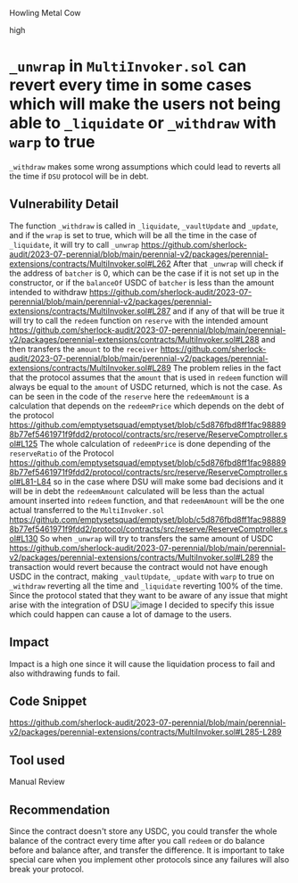 Howling Metal Cow

high

# `_unwrap` in `MultiInvoker.sol` can revert every time in some cases which will make the users not being able to `_liquidate` or `_withdraw` with `warp` to true
`_withdraw` makes some wrong assumptions which could lead to reverts all the time if `DSU` protocol will be in debt.
## Vulnerability Detail
The function `_withdraw` is called in `_liquidate`, `_vaultUpdate` and  `_update`, and if the `wrap` is set to true, which will be all the time in the case of `_liquidate`, it will try to call `_unwrap` https://github.com/sherlock-audit/2023-07-perennial/blob/main/perennial-v2/packages/perennial-extensions/contracts/MultiInvoker.sol#L262
After that `_unwrap` will check if the address of `batcher` is 0, which can be the case if it is not set up in the constructor, or if the `balanceOf`  USDC of `batcher` is less than the amount intended to withdraw 
https://github.com/sherlock-audit/2023-07-perennial/blob/main/perennial-v2/packages/perennial-extensions/contracts/MultiInvoker.sol#L287
and if any of that will be true it will try to call the `redeem` function on `reserve` with the intended amount 
https://github.com/sherlock-audit/2023-07-perennial/blob/main/perennial-v2/packages/perennial-extensions/contracts/MultiInvoker.sol#L288
and then transfers the `amount` to the `receiver`
https://github.com/sherlock-audit/2023-07-perennial/blob/main/perennial-v2/packages/perennial-extensions/contracts/MultiInvoker.sol#L289
The problem relies in the fact that the protocol assumes that the `amount` that is used in `redeem` function will always be equal to the `amount` of USDC returned, which is not the case.
As can be seen in the code of the `reserve` here the `redeemAmount` is a calculation that depends on the `redeemPrice` which depends on the debt of the protocol 
https://github.com/emptysetsquad/emptyset/blob/c5d876fbd8ff1fac988898b77ef5461971f9fdd2/protocol/contracts/src/reserve/ReserveComptroller.sol#L125
The whole calculation of `redeemPrice` is done depending of the `reserveRatio` of the Protocol 
https://github.com/emptysetsquad/emptyset/blob/c5d876fbd8ff1fac988898b77ef5461971f9fdd2/protocol/contracts/src/reserve/ReserveComptroller.sol#L81-L84
 so in the case where DSU will make some bad decisions and it will be in debt the `redeemAmount` calculated will be less than the actual amount inserted into `redeem` function, and that `redeemAmount` will be the one actual transferred to the `MultiInvoker.sol`
https://github.com/emptysetsquad/emptyset/blob/c5d876fbd8ff1fac988898b77ef5461971f9fdd2/protocol/contracts/src/reserve/ReserveComptroller.sol#L130
So when `_unwrap` will try to transfers the same amount of USDC 
https://github.com/sherlock-audit/2023-07-perennial/blob/main/perennial-v2/packages/perennial-extensions/contracts/MultiInvoker.sol#L289
the transaction would revert because the contract would not have enough USDC in the contract, making `_vaultUpdate`, `_update` with `warp` to true on `_withdraw` reverting all the time and `_liquidate` reverting 100% of the time. Since the protocol stated that they want to be aware of any issue that might arise with the integration of DSU
![image](https://github.com/sherlock-audit/2023-07-perennial-VagnerAndrei26/assets/111457602/e177a5ee-082c-472c-9ace-d623d0f22887)
I decided to specify this issue which could happen can cause a lot of damage to the users.
## Impact
Impact is a high one since it will cause the liquidation process to fail and also withdrawing funds to fail.
## Code Snippet
https://github.com/sherlock-audit/2023-07-perennial/blob/main/perennial-v2/packages/perennial-extensions/contracts/MultiInvoker.sol#L285-L289
## Tool used

Manual Review

## Recommendation
Since the contract doesn't store any USDC, you could transfer the whole balance of the contract every time after you call `redeem` or do balance before and balance after, and transfer the difference. It is important to take special care when you implement other protocols since any failures will also break your protocol.